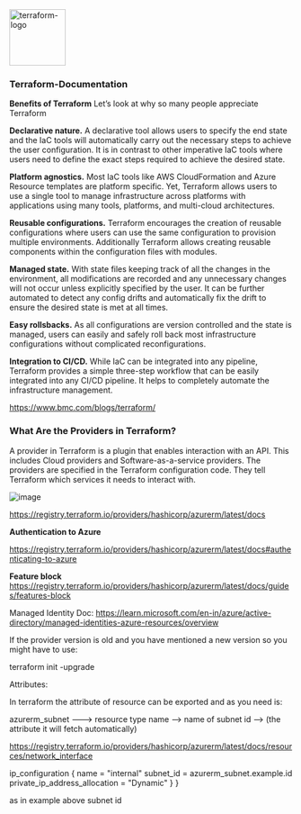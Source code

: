 <img width="100" alt="terraform-logo" src="https://user-images.githubusercontent.com/96013623/233460612-6b8966eb-f8b7-45bb-b9e5-ad6a0d0388a6.png">

### Terraform-Documentation

**Benefits of Terraform**
Let’s look at why so many people appreciate Terraform

**Declarative nature.** A declarative tool allows users to specify the end state and the IaC tools will automatically carry out the necessary steps to achieve the user configuration. It is in contrast to other imperative IaC tools where users need to define the exact steps required to achieve the desired state.

**Platform agnostics.** Most IaC tools like AWS CloudFormation and Azure Resource templates are platform specific. Yet, Terraform allows users to use a single tool to manage infrastructure across platforms with applications using many tools, platforms, and multi-cloud architectures.

**Reusable configurations.** Terraform encourages the creation of reusable configurations where users can use the same configuration to provision multiple environments. Additionally Terraform allows creating reusable components within the configuration files with modules.

**Managed state.** With state files keeping track of all the changes in the environment, all modifications are recorded and any unnecessary changes will not occur unless explicitly specified by the user. It can be further automated to detect any config drifts and automatically fix the drift to ensure the desired state is met at all times.

**Easy rollsbacks.** As all configurations are version controlled and the state is managed, users can easily and safely roll back most infrastructure configurations without complicated reconfigurations.

**Integration to CI/CD.** While IaC can be integrated into any pipeline, Terraform provides a simple three-step workflow that can be easily integrated into any CI/CD pipeline. It helps to completely automate the infrastructure management.

https://www.bmc.com/blogs/terraform/

### What Are the Providers in Terraform?

A provider in Terraform is a plugin that enables interaction with an API. This includes Cloud providers and Software-as-a-service providers. The providers are specified in the Terraform configuration code. They tell Terraform which services it needs to interact with.

![image](https://user-images.githubusercontent.com/96013623/233902274-d8c140ff-57a3-44c5-a91a-c4834d8ecef8.png)

https://registry.terraform.io/providers/hashicorp/azurerm/latest/docs

**Authentication to Azure**

https://registry.terraform.io/providers/hashicorp/azurerm/latest/docs#authenticating-to-azure

**Feature block**
https://registry.terraform.io/providers/hashicorp/azurerm/latest/docs/guides/features-block

Managed Identity Doc: https://learn.microsoft.com/en-in/azure/active-directory/managed-identities-azure-resources/overview

If the provider version is old and you have mentioned a new version so you might have to use:

terraform init -upgrade

Attributes:

In terraform the attribute of resource can be exported and as you need is:

azurerm_subnet ---> resource type
name --> name of subnet
id --> (the attribute it will fetch automatically)

https://registry.terraform.io/providers/hashicorp/azurerm/latest/docs/resources/network_interface

 ip_configuration {
    name                          = "internal"
    subnet_id                     = azurerm_subnet.example.id
    private_ip_address_allocation = "Dynamic"
  }
}

as in example above subnet id
